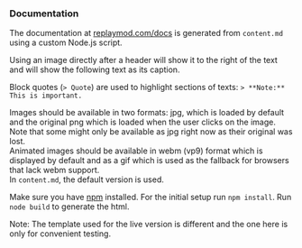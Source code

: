 ### Documentation
The documentation at [replaymod.com/docs](https://www.replaymod.com/docs/) is generated from
`content.md` using a custom Node.js script.

Using an image directly after a header will show it to the right of the text and will show the following
text as its caption.

Block quotes (`> Quote`) are used to highlight sections of texts: `> **Note:** This is important.`

Images should be available in two formats: jpg, which is loaded by default and the original png which
is loaded when the user clicks on the image. Note that some might only be available as jpg right now
as their original was lost.  
Animated images should be available in webm (vp9) format which is displayed by default and as a gif which is used as
the fallback for browsers that lack webm support.  
In `content.md`, the default version is used.

Make sure you have [npm]() installed.
For the initial setup run `npm install`.
Run `node build` to generate the html.

Note: The template used for the live version is different and the one here is only for convenient testing.